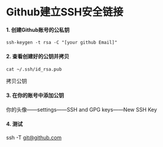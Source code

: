 # Github建立SSH安全链接
#### 1. 创建Github账号的公私钥
```
ssh-keygen -t rsa -C "[your github Email]"
```
#### 2. 查看创建好的公钥并拷贝
```
cat ~/.ssh/id_rsa.pub
```
拷贝公钥
#### 3. 在你的账号中添加公钥
你的头像——settings——SSH and GPG keys——New SSH Key
#### 4. 测试
ssh -T git@github.com

